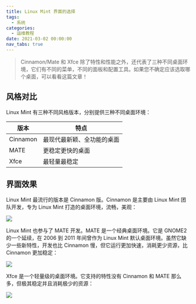 ```yaml
---
title: Linux Mint 界面的选择
tags:
  - 系统
categories:
  - 运维教程
date: 2021-03-02 00:00:00
nav_tabs: true
---
```


> Cinnamon/Mate 和 Xfce 除了特性和性能之外，还代表了三种不同桌面环境，它们有不同的菜单，不同的面板和配置工具。如果您不确定应该选取哪个桌面，可以看看这篇文章！

<!-- more -->

## 风格对比

Linux Mint 有三种不同风格版本，分别提供三种不同桌面环境：

| 版本 | 特点 |
| - | - |
| Cinnamon | 最现代最新颖、全功能的桌面 |
| MATE | 更稳定更快的桌面 |
| Xfce | 最轻量最稳定 |

## 界面效果

Linux Mint 最流行的版本是 Cinnamon 版。Cinnamon 是主要由 Linux Mint 团队开发，专为 Linux Mint 打造的桌面环境，流畅，美观：

![](https://cdn.dusays.com/2021/02/317-1.jpg)

Linux Mint 也参与了 MATE 开发。MATE 是一个经典桌面环境。它是 GNOME2 的一个延续，在 2006 到 2011 年间曾作为 Linux Mint 默认桌面环境。虽然它缺少一些新特性，开发也比 Cinnamon 慢，但它运行更加快速，消耗更少资源，比 Cinnamon 更加稳定：

![](https://cdn.dusays.com/2021/02/317-2.jpg)

Xfce 是一个轻量级的桌面环境。它支持的特性没有 Cinnamon 和 MATE 那么多，但极其稳定并且消耗极少的资源：

![](https://cdn.dusays.com/2021/02/317-2.jpg)